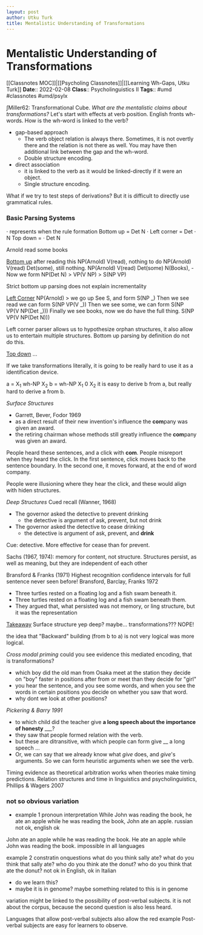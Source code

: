 ```yaml
---
layout: post
author: Utku Turk
title: Mentalistic Understanding of Transformations
---
```


# Mentalistic Understanding of Transformations

[[Classnotes MOC]]|[[Psycholing Classnotes]]|[[Learning Wh-Gaps, Utku Turk]]
**Date**:: 2022-02-08
**Class**:: Psycholinguistics II
**Tags**:: #umd #classnotes  #umd/psylx

∫Miller62: Transformational Cube.
_What are the mentalistic claims about transformations?_
Let's start with effects at verb position. English fronts wh-words. How is the wh-word is linked to the verb?
- gap-based approach
	- The verb object relation is always there. Sometimes, it is not overtly there and the relation is not there as well. You may have then additional link between the gap and the wh-word.
	- Double structure encoding.
- direct association
	- it is linked to the verb as it would be linked-directly if it were an object. 
	- Single structure encoding.

What if we try to test steps of derivations? But it is difficult to directly use grammatical rules. 

### Basic Parsing Systems
$\cdot$ represents when the rule formation 
Bottom up = Det N $\cdot$ 
Left corner = Det $\cdot$ N
Top down = $\cdot$ Det N

Arnold read some books

<u>Bottom up</u>
after reading this NP(Arnold) V(read), nothing to do
NP(Arnold) V(read) Det(some), still nothing.
NP(Arnold) V(read) Det(some) N(Books),
	- Now we form NP(Det N) > VP(V NP) > S(NP VP)


Strict bottom up parsing does not explain incrementality

<u>Left Corner</u>
NP(Arnold) > we go up See S, and form S(NP $\_$)
Then we see read we can form S(NP VP(V $\_$))
Then we see some, we can form S(NP VP(V NP(Det $\_$)))
Finally we see books, now we do have the full thing. S(NP VP(V NP(Det N)))

Left corner parser allows us to hypothesize orphan structures, it also allow us to entertain multiple structures. Bottom up parsing by definition do not do this.

<u>Top down</u>
...

If we take transformations literally, it is going to be really hard to use it as a identification device. 

a = X$_1$ wh-NP X$_2$
b = wh-NP X$_1$ 0 X$_2$
it is easy to derive b from a, but really hard to derive a from b.


_Surface Structures_
- Garrett, Bever, Fodor 1969
- as a direct result of their new invention's influence the **com**pany was given an award.
- the retiring chairman whose methods still greatly influence the **com**pany was given an award.

People heard these sentences, and a click with **com**. People misreport when they heard the click. In the first sentence, click moves back to the sentence boundary. In the second one, it moves forward, at the end of word company.

People were illusioning where they hear the click, and these would align with hiden structures.

_Deep Structures_
Cued recall (Wanner, 1968)
- The governor asked the detective to prevent drinking
	- the detective is argument of ask, prevent, but not drink
- The governor asked the detective to cease drinking
	- the detective is argument of ask, prevent, and **drink**

Cue: detective. More effective for cease than for prevent. 

Sachs (1967, 1974): memory for content, not structure. Structures persist, as well as meaning, but they are independent of each other

Bransford & Franks (1971)
	Highest recognition confidence intervals for full sentence never seen before!
Bransford, Barclay, Franks 1972
- Three turtles rested on a floating log and a fish swam beneath it.
- Three turtles rested on a floating log and a fish swam beneath them.
- They argued that, what persisted was not memory, or ling structure, but it was the representation

<u>Takeaway</u>
Surface structure yep
deep? maybe...
transformations??? NOPE!

the idea that "Backward" building (from b to a) is not very logical was more logical.

_Cross modal priming_
could you see evidence this mediated encoding, that is transformations?

- which boy did the old man from Osaka meet at the station
they decide on "boy" faster in positions after from or meet than they decide for "girl"
- you hear the sentence, and you see some words, and when you see the words in certain positions you decide on whether you saw that word.
- why dont we look at other positions? 

_Pickering & Barry 1991_
- to which child did the teacher give **a long speech about the importance of honesty** $\_\_\_$?
- they saw that people formed relation with the verb.
- but these are ditransitive, with which people can form give $\_\_$ a long speech ...
- Or, we can say that we already know what $give$ does, and $give$'s arguments. So we can form heuristic arguments when we see the verb. 

Timing evidence as theoretical arbitration works when theories make timing predictions. 
Relation structures and time in linguistics and psycholinguistics, Phillips & Wagers 2007

### not so obvious variation
- example 1 pronoun interpretation
While John was reading the book, he ate an apple
while he was reading the book, John ate an apple. russian not ok, english ok

John ate an apple while he was reading the book.
He ate an apple while John was reading the book. impossible in all languages


example 2 constratin onquestions
what do you think sally ate?
what do you think that sally ate?
who do you think ate the donut?
who do you think that ate the donut? not ok in English, ok in Italian
- do we learn this?
- maybe it is in genome? maybe something related to this is in genome

variation might be linked to the possibility of post-verbal subjects.
it is not about the corpus, because the second question is also less heard.

Languages that allow post-verbal subjects also allow the red example
Post-verbal subjects are easy for learners to observe.